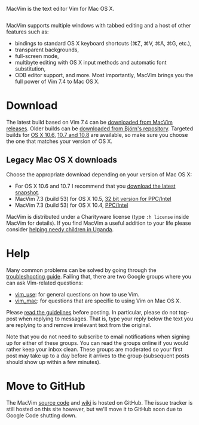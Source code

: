 MacVim is the text editor Vim for Mac OS X.

![![](http://macvim.googlecode.com/files/MacVim-screenshot-10-detail.jpg)](http://macvim.googlecode.com/files/MacVim-screenshot-10.jpg)

MacVim supports multiple windows with tabbed editing and a host of other features such as:
  * bindings to standard OS X keyboard shortcuts (⌘Z, ⌘V, ⌘A, ⌘G, etc.),
  * transparent backgrounds,
  * full-screen mode,
  * multibyte editing with OS X input methods and automatic font substitution,
  * ODB editor support,
and more.  Most importantly, MacVim brings you the full power of Vim 7.4 to Mac OS X.


# Download #

The latest build based on Vim 7.4 can be [downloaded from MacVim releases](https://github.com/macvim-dev/macvim/releases). Older builds can be [downloaded from Björn's repository](https://github.com/macvim-dev/macvim/releases). Targeted builds for [OS X 10.6](https://github.com/b4winckler/macvim/releases), [10.7 and 10.8](https://github.com/macvim-dev/macvim/releases) are available, so make sure you choose the one that matches your version of OS X.

## Legacy Mac OS X downloads ##

Choose the appropriate download depending on your version of Mac OS X:
  * For OS X 10.6 and 10.7 I recommend that you [download the latest snapshot](https://github.com/b4winckler/macvim/releases).
  * MacVim 7.3 (build 53) for OS X 10.5, [32 bit version for PPC/Intel](http://macvim.googlecode.com/files/MacVim-7_3-53-ppc-i386-OSX10_5.tbz)
  * MacVim 7.3 (build 53) for OS X 10.4, [PPC/Intel](http://macvim.googlecode.com/files/MacVim-7_3-53-ppc-i386-OSX10_4.tbz)

MacVim is distributed under a Charityware license (type `:h license` inside MacVim for details).  If you find MacVim a useful addition to your life please consider [helping needy children in Uganda](http://iccf-holland.org/).


# Help #

Many common problems can be solved by going through the [troubleshooting guide](https://github.com/b4winckler/macvim/wiki/Troubleshooting).  Failing that, there are two Google groups where you can ask Vim-related questions:

  * [vim\_use](http://groups.google.com/group/vim_use): for general questions on how to use Vim.
  * [vim\_mac](http://groups.google.com/group/vim_mac): for questions that are specific to using Vim on Mac OS X.

Please [read the guidelines](http://www.vim.org/maillist.php) before posting.  In particular, please do not top-post when replying to messages.  That is, type your reply below the text you are replying to and remove irrelevant text from the original.

Note that you do not need to subscribe to email notifications when signing up for either of these groups. You can read the groups online if you would rather keep your inbox clean. These groups are moderated so your first post may take up to a day before it arrives to the group (subsequent posts should show up within a few minutes).


# Move to GitHub #

The MacVim [source code](http://github.com/macvim-dev/macvim) and [wiki](http://github.com/macvim-dev/macvim/wiki) is hosted on GitHub.  The issue tracker is still hosted on this site however, but we'll move it to GitHub soon due to Google Code shutting down.